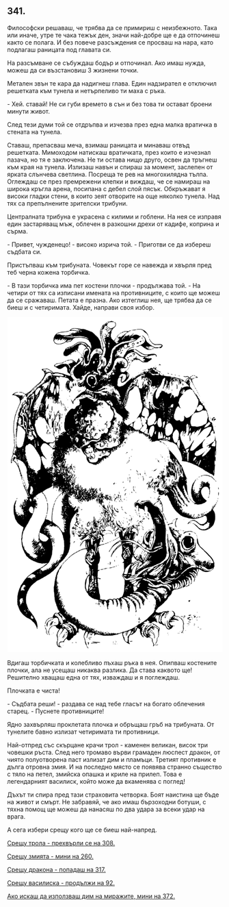 ## 341.

Философски решаваш, че трябва да се примириш с неизбежното.
Така или иначе, утре те чака тежък ден, значи най-добре ще е да
отпочинеш както се полага. И без повече разсъждения се просваш на
нара, като подлагаш раницата под главата си.

На разсъмване се събуждаш бодър и отпочинал. Ако имаш нужда,
можеш да си възстановиш 3 жизнени точки.

Метален звън те кара да надигнеш глава. Един надзирател е
отключил решетката към тунела и нетърпеливо ти маха с ръка.

\- Хей. ставай! Не си губи времето в сън и без това ти остават броени
минути живот.

След тези думи той се отдръпва и изчезва през една малка вратичка
в стената на тунела.

Ставаш, препасваш меча, взимаш раницата и минаваш отвъд
решетката. Мимоходом натискаш вратичката, през които е изчезнал
пазача, но тя е заключена. Не ти остава нищо друго, освен да тръгнеш
към края на тунела. Излизаш навън и спираш за момент, заслепен от
ярката слънчева светлина. Посреща те рев на многохилядна тълпа.
Оглеждаш се през премрежени клепки и виждаш, че се намираш на
широка кръгла арена, посипана с дебел слой пясък. Обкръжават я
високи гладки стени, в които зеят отворите на още няколко тунела.
Над тях са препълнените зрителски трибуни.

Централната трибуна е украсена с килими и гоблени. На нея се
изправя един застаряващ мъж, облечен в разкошни дрехи от кадифе,
коприна и сърма.

\- Привет, чужденецо! - високо изрича той. - Приготви се да избереш
съдбата си.

Пристъпваш към трибуната. Човекът горе се навежда и хвърля пред
теб черна кожена торбичка.

\- В тази торбичка има пет костени плочки - продължава той. - На
четири от тях са изписани имената на противниците, с които ще
можеш да се сражаваш. Петата е празна. Ако изтеглиш нея, ще трябва
да се биеш и с четиримата. Хайде, направи своя избор.

![](../images/341.png)

Вдигаш торбичката и колебливо пъхаш ръка в нея. Опипваш
костените плочки, ала не усещаш никаква разлика. Да става каквото
ще! Решително хващаш една от тях, изваждаш и я поглеждаш.

Плочката е чиста!

\- Съдбата реши! - раздава се над тебе гласът на богато облечения
старец. - Пуснете противниците!

Ядно захвърляш проклетата плочка и обръщаш гръб на трибуната.
От тунелите бавно излизат четиримата ти противници.

Най-отпред със скърцане крачи трол - каменен великан, висок три
човешки ръста. След него тромаво върви грамаден люспест дракон, от
чиято полуотворена паст излизат дим и пламъци. Третият противник е
дълга отровна змия. И на последно място се появява странно
същество с тяло на петел, змийска опашка и криле на прилеп. Това е
легендарният василиск, който може да вкаменява с поглед!

Дъхът ти спира пред тази страховита четворка. Боят наистина ще
бъде на живот и смърт. Не забравяй, че ако имаш бързоходни ботуши,
с тяхна помощ ще можеш да нанасяш по два удара за всеки удар на
врага. 

А сега избери срещу кого ще се биеш най-напред.


[Срещу трола - прехвърли се на 308.](./308)

[Срещу змията - мини на 260.](./260)

[Срещу дракона - попадаш на 317.](./317)

[Срещу василиска - продължи на 92.](./92)

[Ако искаш да използваш дим на миражите, мини на 372.](./372)
